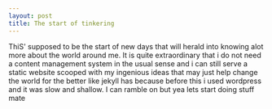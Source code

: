 ```yaml
---
layout: post
title: The start of tinkering
---
```


ThiS' supposed to be the start of new days that will herald into knowing alot more about the world around me. It is quite extraordinary that i do not need a content management system in the usual sense and i can still serve a static website scooped with my ingenious ideas that may just help change the world for the better like jekyll has because before this i used wordpress and it was slow and shallow.
I can ramble on but yea lets start doing stuff mate

